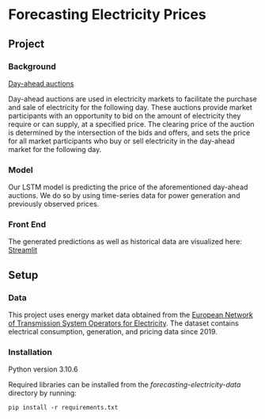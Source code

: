 # **Forecasting Electricity Prices**

## Project

### Background

<ins>Day-ahead auctions</ins>

Day-ahead auctions are used in electricity markets to facilitate the purchase and sale of electricity for the following day. These auctions provide market participants with an opportunity to bid on the amount of electricity they require or can supply, at a specified price. The clearing price of the auction is determined by the intersection of the bids and offers, and sets the price for all market participants who buy or sell electricity in the day-ahead market for the following day.


### Model

Our LSTM model is predicting the price of the aforementioned day-ahead auctions. We do so by using time-series data for power generation and previously observed prices.

### Front End

The generated predictions as well as historical data are visualized here: [Streamlit](https://marvinliebisch-forecasting-electricity-prices-app-7l09ji.streamlit.app/)


## Setup

### Data

This project uses energy market data obtained from the [European Network of Transmission System Operators for Electricity](https://www.entsoe.eu/). 
The dataset contains electrical consumption, generation, and pricing data since 2019.


### Installation

Python version 3.10.6

Required libraries can be installed from the *forecasting-electricity-data* directory by running:
```
pip install -r requirements.txt
```
